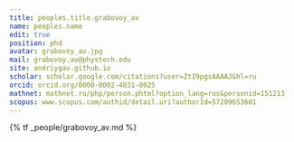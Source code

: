 ```yaml
---
title: peoples.title.grabovoy_av
name: peoples.name
edit: true
position: phd
avatar: grabovoy_av.jpg
mail: grabovoy.av@phystech.edu
site: andriygav.github.io
scholar: scholar.google.com/citations?user=ZtI9pgsAAAAJ&hl=ru
orcid: orcid.org/0000-0002-4031-0025
mathnet: mathnet.ru/php/person.phtml?option_lang=rus&personid=151213
scopus: www.scopus.com/authid/detail.uri?authorId=57209653601
---
```


{% tf _people/grabovoy_av.md %}
